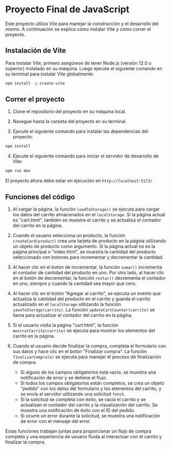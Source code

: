 # Proyecto Final de JavaScript

Este proyecto utiliza Vite para manejar la construcción y el desarrollo del mismo. A continuación se explica cómo instalar Vite y cómo correr el proyecto.

## Instalación de Vite

Para instalar Vite, primero asegúrese de tener Node.js (versión 12.0 o superior) instalado en su máquina. Luego ejecute el siguiente comando en su terminal para instalar Vite globalmente:

```bash
npm install -g create-vite
```

## Correr el proyecto

1. Clone el repositorio del proyecto en su máquina local.

2. Navegue hasta la carpeta del proyecto en su terminal.

3. Ejecute el siguiente comando para instalar las dependencias del proyecto:

```bash
npm install
```

4. Ejecute el siguiente comando para iniciar el servidor de desarrollo de Vite:

```bash
npm run dev
```

El proyecto ahora debe estar en ejecución en `http://localhost:5173/`

## Funciones del código

1. Al cargar la página, la función `loadToStorage()` se ejecuta para cargar los datos del carrito almacenados en el `localStorage`. Si la página actual es "cart.html", también se muestra el carrito y se actualiza el contador del carrito en la página.

2. Cuando el usuario selecciona un producto, la función `createCard(product)` crea una tarjeta de producto en la página utilizando un objeto de producto como argumento. Si la página actual no es la página principal o "index.html", se muestra la cantidad del producto seleccionado con botones para incrementar y decrementar la cantidad.

3. Al hacer clic en el botón de incrementar, la función `sumar()` incrementa el contador de cantidad del producto en uno. Por otro lado, al hacer clic en el botón de decrementar, la función `restar()` decrementa el contador en uno, siempre y cuando la cantidad sea mayor que cero.

4. Al hacer clic en el botón "Agregar al carrito", se ejecuta un evento que actualiza la cantidad del producto en el carrito y guarda el carrito actualizado en el `localStorage` utilizando la función `saveToStorage(carrito)`. La función `updateCartCounter(carrito)` se llama para actualizar el contador del carrito en la página.

5. Si el usuario visita la página "cart.html", la función `mostrarCarrito(carrito)` se ejecuta para mostrar los elementos del carrito en la página.

6. Cuando el usuario decide finalizar la compra, completa el formulario con sus datos y hace clic en el botón "Finalizar compra". La función `finalizarCompra(e)` se ejecuta para manejar el proceso de finalización de compra.

   - Si alguno de los campos obligatorios está vacío, se muestra una notificación de error y se detiene el flujo.
   - Si todos los campos obligatorios están completos, se crea un objeto "pedido" con los datos del formulario y los elementos del carrito, y se envía al servidor utilizando una solicitud `fetch`.
   - Si la solicitud se completa con éxito, se vacía el carrito y se actualizan el contador del carrito y la visualización del carrito. Se muestra una notificación de éxito con el ID del pedido.
   - Si ocurre un error durante la solicitud, se muestra una notificación de error con el mensaje del error.

Estas funciones trabajan juntas para proporcionar un flujo de compra completo y una experiencia de usuario fluida al interactuar con el carrito y finalizar la compra.